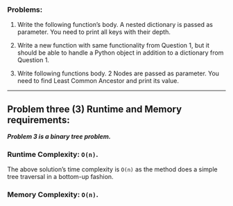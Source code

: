 ### Problems:

1. Write the following function’s body. A nested dictionary is passed as parameter. You need to
print all keys with their depth.

2. Write a new function with same functionality from Question 1, but it should be able to handle
a Python object in addition to a dictionary from Question 1.

3. Write following functions body. 2 Nodes are passed as parameter. You need to find Least
Common Ancestor and print its value.
   
---

## Problem three (3) Runtime and Memory requirements:
**_Problem 3 is a binary tree problem._**

### Runtime Complexity: ```O(n)```.
The above solution’s time complexity is ```O(n)``` as the method does a simple tree traversal in a bottom-up fashion. 

### Memory Complexity: ```O(n)```.
